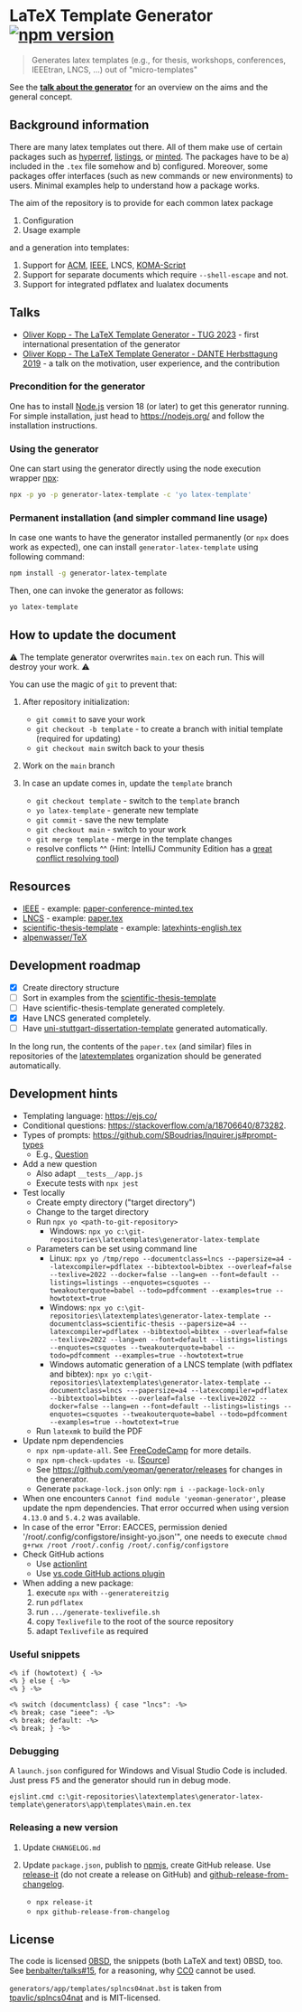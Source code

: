 # LaTeX Template Generator [![npm version](http://img.shields.io/npm/v/generator-latex-template.svg?style=flat)](https://npmjs.org/package/generator-latex-template "View this project on npm")

> Generates latex templates (e.g., for thesis, workshops, conferences, IEEEtran, LNCS, ...) out of "micro-templates"

See the **[talk about the generator](https://github.com/dante-ev/Vortraege_Tagungen/blob/master/2019-Herbst/Oliver%20Kopp%20-%20The%20LaTeX%20Template%20Generator%20-%20dante2019-herbst.pdf)** for an overview on the aims and the general concept.

## Background information

There are many latex templates out there.
All of them make use of certain packages such as [hyperref], [listings], or [minted].
The packages have to be a) included in the `.tex` file somehow and b) configured.
Moreover, some packages offer interfaces (such as new commands or new environments) to users.
Minimal examples help to understand how a package works.

The aim of the repository is to provide for each common latex package

1. Configuration
2. Usage example

and a generation into templates:

1. Support for [ACM](https://ctan.org/pkg/acmart), [IEEE](https://ctan.org/pkg/ieeetran), LNCS, [KOMA-Script](https://ctan.org/pkg/koma-script)
2. Support for separate documents which require `--shell-escape` and not.
3. Support for integrated pdflatex and lualatex documents

## Talks

- [Oliver Kopp - The LaTeX Template Generator - TUG 2023](https://tug.org/tug2023/program.html) - first international presentation of the generator
- [Oliver Kopp - The LaTeX Template Generator - DANTE Herbsttagung 2019](https://github.com/dante-ev/Vortraege_Tagungen/blob/master/2019-Herbst/Oliver%20Kopp%20-%20The%20LaTeX%20Template%20Generator%20-%20dante2019-herbst.pdf) - a talk on the motivation, user experience, and the contribution

### Precondition for the generator

One has to install [Node.js](https://nodejs.org/en/) version 18 (or later) to get this generator running.
For simple installation, just head to <https://nodejs.org/> and follow the installation instructions.

### Using the generator

One can start using the generator directly using the node execution wrapper [npx](https://www.npmjs.com/package/npx):

```bash
npx -p yo -p generator-latex-template -c 'yo latex-template'
```

### Permanent installation (and simpler command line usage)

In case one wants to have the generator installed permanently (or `npx` does work as expected), one can install `generator-latex-template` using following command:

```bash
npm install -g generator-latex-template
```

Then, one can invoke the generator as follows:

```bash
yo latex-template
```

## How to update the document

⚠️ The template generator overwrites `main.tex` on each run. This will destroy your work. ⚠️

You can use the magic of `git` to prevent that:

1. After repository initialization:

   - `git commit` to save your work
   - `git checkout -b template` - to create a branch with initial template (required for updating)
   - `git checkout main` switch back to your thesis

2. Work on the `main` branch
3. In case an update comes in, update the `template` branch

   - `git checkout template` - switch to the `template` branch
   - `yo latex-template` - generate new template
   - `git commit` - save the new template
   - `git checkout main` - switch to your work
   - `git merge template` - merge in the template changes
   - resolve conflicts ^^ (Hint: IntelliJ Community Edition has a [great conflict resolving tool](https://www.jetbrains.com/help/idea/resolving-conflicts.html#))

## Resources

- [IEEE](https://latextemplates.github.io/IEEE/) - example: [paper-conference-minted.tex](https://github.com/latextemplates/IEEE/blob/main/paper-conference-minted.tex)
- [LNCS](https://latextemplates.github.io/LNCS/) - example: [paper.tex](https://github.com/latextemplates/LNCS/blob/main/paper.tex)
- [scientific-thesis-template](https://latextemplates.github.io/scientific-thesis-template/) - example: [latexhints-english.tex](https://github.com/latextemplates/scientific-thesis-template/blob/main/latexhints-english.tex)
- [alpenwasser/TeX](https://github.com/alpenwasser/TeX)

## Development roadmap

- [x] Create directory structure
- [ ] Sort in examples from the [scientific-thesis-template](http://latextemplates.github.io/scientific-thesis-template/)
- [ ] Have scientific-thesis-template generated completely.
- [x] Have LNCS generated completely.
- [ ] Have [uni-stuttgart-dissertation-template](https://github.com/latextemplates/uni-stuttgart-dissertation-template) generated automatically.

In the long run, the contents of the `paper.tex` (and similar) files in repositories of the [latextemplates](https://latextemplates.github.io/) organization should be generated automatically.

## Development hints

- Templating language: <https://ejs.co/>
- Conditional questions: <https://stackoverflow.com/a/18706640/873282>.
- Types of prompts: <https://github.com/SBoudrias/Inquirer.js#prompt-types>
  - E.g., [Question](https://github.com/SBoudrias/Inquirer.js#question)
- Add a new question
  - Also adapt `__tests__/app.js`
  - Execute tests with `npx jest`
- Test locally
  - Create empty directory ("target directory")
  - Change to the target directory
  - Run `npx yo <path-to-git-repository>`
    - Windows: `npx yo c:\git-repositories\latextemplates\generator-latex-template`
  - Parameters can be set using command line
    - Linux: `npx yo /tmp/repo --documentclass=lncs --papersize=a4 --latexcompiler=pdflatex --bibtextool=bibtex --overleaf=false --texlive=2022 --docker=false --lang=en --font=default --listings=listings --enquotes=csquotes --tweakouterquote=babel --todo=pdfcomment --examples=true --howtotext=true`
    - Windows: `npx yo c:\git-repositories\latextemplates\generator-latex-template --documentclass=scientific-thesis --papersize=a4 --latexcompiler=pdflatex --bibtextool=bibtex --overleaf=false --texlive=2022 --lang=en --font=default --listings=listings --enquotes=csquotes --tweakouterquote=babel --todo=pdfcomment --examples=true --howtotext=true`
    - Windows automatic generation of a LNCS template (with pdflatex and bibtex): `npx yo c:\git-repositories\latextemplates\generator-latex-template --documentclass=lncs ---papersize=a4 --latexcompiler=pdflatex --bibtextool=bibtex --overleaf=false --texlive=2022 --docker=false --lang=en --font=default --listings=listings --enquotes=csquotes --tweakouterquote=babel --todo=pdfcomment --examples=true --howtotext=true`
  - Run `latexmk` to build the PDF
- Update npm dependencies
  - `npx npm-update-all`. See [FreeCodeCamp](https://www.freecodecamp.org/news/10-npm-tricks-that-will-make-you-a-pro-a945982afb25/) for more details.
  - `npx npm-check-updates -u`. [[Source](https://www.carlrippon.com/upgrading-npm-dependencies/)]
  - See <https://github.com/yeoman/generator/releases> for changes in the generator.
  - Generate `package-lock.json` only: `npm i --package-lock-only`
- When one encounters `Cannot find module 'yeoman-generator'`, please update the npm dependencies.
  That error occurred when using version `4.13.0` and `5.4.2` was available.
- In case of the error "Error: EACCES, permission denied '/root/.config/configstore/insight-yo.json'", one needs to execute `chmod g+rwx /root /root/.config /root/.config/configstore`
- Check GitHub actions
  - Use [actionlint](https://github.com/rhysd/actionlint#readme)
  - Use [vs.code GitHub actions plugin](https://marketplace.visualstudio.com/items?itemName=cschleiden.vscode-github-actions)
- When adding a new package:
  1. execute `npx` with `--generatereitzig`
  2. run `pdflatex`
  3. run `.../generate-texlivefile.sh`
  4. copy `Texlivefile` to the root of the source repository
  5. adapt `Texlivefile` as required

### Useful snippets

```ejs
<% if (howtotext) { -%>
<% } else { -%>
<% } -%>
```

```ejs
<% switch (documentclass) { case "lncs": -%>
<% break; case "ieee": -%>
<% break; default: -%>
<% break; } -%>
```

### Debugging

A `launch.json` configured for Windows and Visual Studio Code is included.
Just press <kbd>F5</kbd> and the generator should run in debug mode.

```terminal
ejslint.cmd c:\git-repositories\latextemplates\generator-latex-template\generators\app\templates\main.en.tex
```

### Releasing a new version

1. Update `CHANGELOG.md`
2. Update `package.json`, publish to [npmjs](https://www.npmjs.com/package/generator-latex-template), create GitHub release.
   Use [release-it](https://www.npmjs.com/package/release-it) (do not create a release on GitHub) and [github-release-from-changelog](https://www.npmjs.com/package/github-release-from-changelog).

   - `npx release-it`
   - `npx github-release-from-changelog`

## License

The code is licensed [0BSD](https://choosealicense.com/licenses/0bsd/#), the snippets (both LaTeX and text) 0BSD, too.
See [benbalter/talks#15](https://github.com/benbalter/talks/issues/15#issuecomment-599704662), for a reasoning, why [CC0](https://creativecommons.org/share-your-work/public-domain/cc0/) cannot be used.

`generators/app/templates/splncs04nat.bst` is taken from [tpavlic/splncs04nat](https://github.com/tpavlic/splncs04nat) and is MIT-licensed.

[hyperref]: https://ctan.org/pkg/hyperref
[listings]: https://ctan.org/pkg/listings
[minted]: https://ctan.org/pkg/minted

<!-- markdownlint-disable-file MD013 MD033 -->
